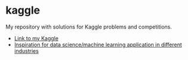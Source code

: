 # kaggle
My repository with solutions for Kaggle problems and competitions.

* <a href="https://www.kaggle.com/yatzima/">Link to my Kaggle</a>
* <a href="https://github.com/firmai/industry-machine-learning">Inspiration for
  data science/machine learning application in different industries</a>
